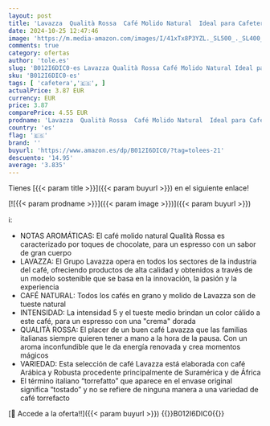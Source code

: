 ```yaml
---
layout: post
title: 'Lavazza  Qualità Rossa  Café Molido Natural  Ideal para Cafetera Italiana  de Filtro y Francesa  con Notas Aromáticas de Chocolate  Arábica y Robusta  Intensidad 5  Tueste Medio  250 g'
date: 2024-10-25 12:47:46
image: 'https://m.media-amazon.com/images/I/41xTx8P3YZL._SL500_._SL400_.jpg'
comments: true
category: ofertas
author: 'tole.es'
slug: 'B012I6DIC0-es Lavazza Qualità Rossa Café Molido Natural Ideal para...'
sku: 'B012I6DIC0-es'
tags: [ 'cafetera','🇪🇸', ]
actualPrice: 3.87 EUR
currency: EUR
price: 3.87
comparePrice: 4.55 EUR
prodname: 'Lavazza  Qualità Rossa  Café Molido Natural  Ideal para Cafetera Italiana  de Filtro y Francesa  con Notas Aromáticas de Chocolate  Arábica y Robusta  Intensidad 5  Tueste Medio  250 g'
country: 'es'
flag: '🇪🇸'
brand: ''
buyurl: 'https://www.amazon.es/dp/B012I6DIC0/?tag=tolees-21'
descuento: '14.95'
average: '3.835'
---
```


Tienes [{{< param title >}}]({{< param buyurl >}}) en el siguiente enlace!

[![{{< param prodname >}}]({{< param image >}})]({{< param buyurl >}})

ℹ️:

- NOTAS AROMÁTICAS: El café molido natural Qualità Rossa es caracterizado por toques de chocolate, para un espresso con un sabor de gran cuerpo
- LAVAZZA: El Grupo Lavazza opera en todos los sectores de la industria del café, ofreciendo productos de alta calidad y obtenidos a través de un modelo sostenible que se basa en la innovación, la pasión y la experiencia
- CAFÉ NATURAL: Todos los cafés en grano y molido de Lavazza son de tueste natural
- INTENSIDAD: La intensidad 5 y el tueste medio brindan un color cálido a este café, para un espresso con una "crema" dorada
- QUALITÀ ROSSA: El placer de un buen café Lavazza que las familias italianas siempre quieren tener a mano a la hora de la pausa. Con un aroma inconfundible que le da energía renovada y crea momentos mágicos
- VARIEDAD: Esta selección de café Lavazza está elaborada con café Arábica y Robusta procedente principalmente de Suramérica y de África
- El término italiano “torrefatto” que aparece en el envase original significa “tostado” y no se refiere de ninguna manera a una variedad de café torrefacto

[🛒 Accede a la oferta!!]({{< param buyurl >}})
{{<world>}}B012I6DIC0{{</world>}}
